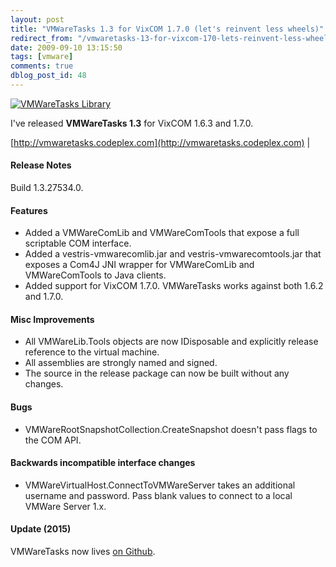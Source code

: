 ```yaml
---
layout: post
title: "VMWareTasks 1.3 for VixCOM 1.7.0 (let's reinvent less wheels)"
redirect_from: "/vmwaretasks-13-for-vixcom-170-lets-reinvent-less-wheels/"
date: 2009-09-10 13:15:50
tags: [vmware]
comments: true
dblog_post_id: 48
---
```

[![VMWareTasks Library](http://i3.codeplex.com/Project/Download/FileDownload.aspx?ProjectName=vmwaretasks&DownloadId=65246 "VMWareTasks Library")](http://vmwaretasks.codeplex.com)

I've released **VMWareTasks 1.3** for VixCOM 1.6.3 and 1.7.0.

[http://vmwaretasks.codeplex.com](http://vmwaretasks.codeplex.com) |

#### Release Notes

Build 1.3.27534.0.

#### Features

- Added a VMWareComLib and VMWareComTools that expose a full scriptable COM interface.
- Added a vestris-vmwarecomlib.jar and vestris-vmwarecomtools.jar that exposes a Com4J JNI wrapper for VMWareComLib and VMWareComTools to Java clients.
- Added support for VixCOM 1.7.0. VMWareTasks works against both 1.6.2 and 1.7.0.

#### Misc Improvements

- All VMWareLib.Tools objects are now IDisposable and explicitly release reference to the virtual machine.
- All assemblies are strongly named and signed.
- The source in the release package can now be built without any changes.

#### Bugs

- VMWareRootSnapshotCollection.CreateSnapshot doesn't pass flags to the COM API.

#### Backwards incompatible interface changes

- VMWareVirtualHost.ConnectToVMWareServer takes an additional username and password. Pass blank values to connect to a local VMWare Server 1.x.

#### Update (2015)

VMWareTasks now lives [on Github](https://github.com/dblock/vmwaretasks).

